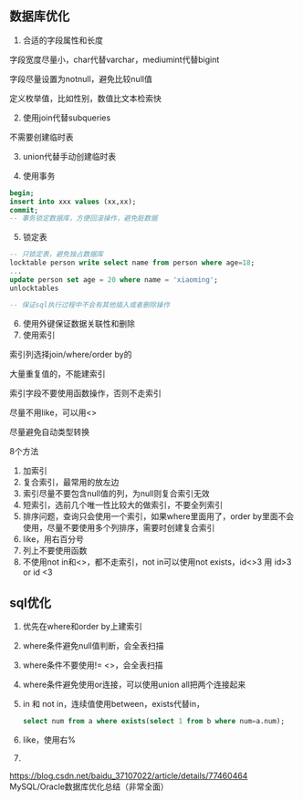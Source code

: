 ## 数据库优化

1. 合适的字段属性和长度

字段宽度尽量小，char代替varchar，mediumint代替bigint

字段尽量设置为notnull，避免比较null值

定义枚举值，比如性别，数值比文本检索快



2. 使用join代替subqueries

不需要创建临时表



3. union代替手动创建临时表



4. 使用事务

```sql
begin;
insert into xxx values (xx,xx);
commit;
-- 事务锁定数据库，方便回滚操作，避免脏数据

```



5. 锁定表

```sql
-- 只锁定表，避免独占数据库
locktable person write select name from person where age=18;
...
update person set age = 20 where name = 'xiaoming';
unlocktables

-- 保证sql执行过程中不会有其他插入或者删除操作

```



6. 使用外键保证数据关联性和删除
7. 使用索引

索引列选择join/where/order by的

大量重复值的，不能建索引

索引字段不要使用函数操作，否则不走索引

尽量不用like，可以用<>

尽量避免自动类型转换



8个方法

1. 加索引
2. 复合索引，最常用的放左边
3. 索引尽量不要包含null值的列，为null则复合索引无效
4. 短索引，选前几个唯一性比较大的做索引，不要全列索引
5. 排序问题，查询只会使用一个索引，如果where里面用了，order by里面不会使用，尽量不要使用多个列排序，需要时创建复合索引
6. like，用右百分号
7. 列上不要使用函数
8. 不使用not in和<>，都不走索引，not in可以使用not exists，id<>3 用 id>3 or id <3





## sql优化

1. 优先在where和order by上建索引

2. where条件避免null值判断，会全表扫描

3. where条件不要使用!= <>，会全表扫描

4. where条件避免使用or连接，可以使用union all把两个连接起来

5. in 和 not in，连续值使用between，exists代替in，

   ```sql
   select num from a where exists(select 1 from b where num=a.num);
   ```

6. like，使用右%
7. 



https://blog.csdn.net/baidu_37107022/article/details/77460464 MySQL/Oracle数据库优化总结（非常全面）